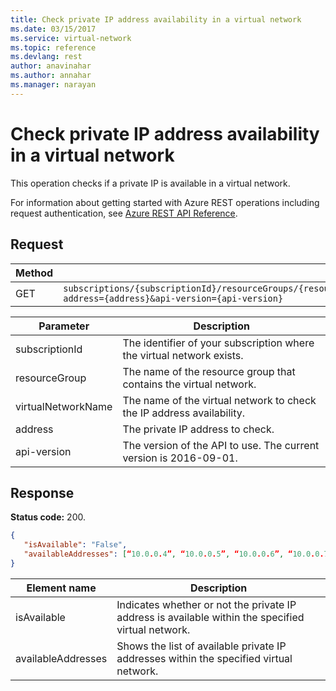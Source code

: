 ```yaml
---
title: Check private IP address availability in a virtual network
ms.date: 03/15/2017
ms.service: virtual-network
ms.topic: reference
ms.devlang: rest
author: anavinahar 
ms.author: annahar 
ms.manager: narayan
---
```

# Check private IP address availability in a virtual network

This operation checks if a private IP is available in a virtual network.

For information about getting started with Azure REST operations including request authentication, see [Azure REST API Reference](../../index.md).

## Request  

|Method|Request URI|  
|------------|-----------------|  
|GET|`subscriptions/{subscriptionId}/resourceGroups/{resourceGroup}/providers/Microsoft.Network/virtualnetworks/{virtualNetworkName}/CheckIPAddressAvailability?address={address}&api-version={api-version}`|  

| Parameter | Description |
| --------- | ----------- |
| subscriptionId | The identifier of your subscription where the virtual network exists. |
| resourceGroup | The name of the resource group that contains the virtual network. |
| virtualNetworkName | The name of the virtual network to check the IP address availability. |
| address | The private IP address to check. |
| api-version | The version of the API to use. The current version is 2016-09-01. | 

## Response  
 **Status code:** 200.  
  
```json 
{ 
   "isAvailable": "False",
   "availableAddresses": [“10.0.0.4”, “10.0.0.5”, “10.0.0.6”, “10.0.0.7”, “10.0.0.8”]
}
```  
  
|Element name|Description|  
|------------------|-----------------|  
|isAvailable|Indicates whether or not the private IP address is available within the specified virtual network.|
|availableAddresses|Shows the list of available private IP addresses within the specified virtual network.|